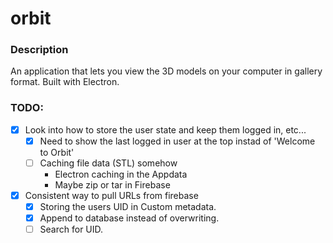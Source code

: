 # orbit

### Description 
An application that lets you view the 3D models on your computer in gallery format. Built with Electron.


### TODO: 
- [x] Look into how to store the user state and keep them logged in, etc...
  - [x] Need to show the last logged in user at the top instad of 'Welcome to Orbit'
  - [ ] Caching file data (STL) somehow
      - Electron caching in the Appdata
      - Maybe zip or tar in Firebase
      
- [x] Consistent way to pull URLs from firebase
  - [x] Storing the users UID in Custom metadata.
  - [x] Append to database instead of overwriting.
  - [ ] Search for UID. 
